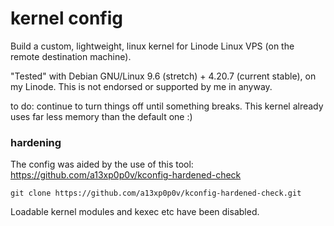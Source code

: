 # kernel config

Build a custom, lightweight, linux kernel for Linode Linux VPS (on the remote destination machine).

"Tested" with Debian GNU/Linux 9.6 (stretch) + 4.20.7 (current stable), on my Linode. This is not endorsed or supported by me in anyway.


to do: continue to turn things off until something breaks. This kernel already uses far less memory than the default one :)


### hardening

The config was aided by the use of this tool: https://github.com/a13xp0p0v/kconfig-hardened-check

```
git clone https://github.com/a13xp0p0v/kconfig-hardened-check.git
```

Loadable kernel modules and kexec etc have been disabled.
